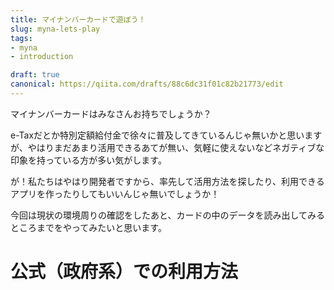 ```yaml
---
title: マイナンバーカードで遊ぼう！
slug: myna-lets-play
tags:
- myna
- introduction

draft: true
canonical: https://qiita.com/drafts/88c6dc31f01c82b21773/edit
---
```

マイナンバーカードはみなさんお持ちでしょうか？

e-Taxだとか特別定額給付金で徐々に普及してきているんじゃ無いかと思いますが、やはりまだあまり活用できるあてが無い、気軽に使えないなどネガティブな印象を持っている方が多い気がします。

が！私たちはやはり開発者ですから、率先して活用方法を探したり、利用できるアプリを作ったりしてもいいんじゃ無いでしょうか！

今回は現状の環境周りの確認をしたあと、カードの中のデータを読み出してみるところまでをやってみたいと思います。

# 公式（政府系）での利用方法
